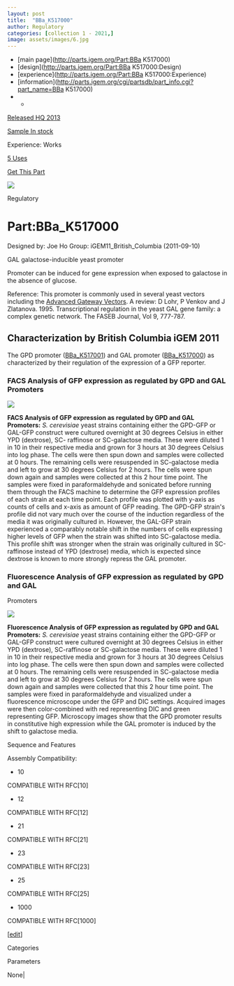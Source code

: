 ```yaml
---
layout: post
title:  "BBa_K517000"
author: Regulatory
categories: [collection 1 - 2021,] 
image: assets/images/6.jpg
---
```



  * [main page](http://parts.igem.org/Part:BBa K517000)
  * [design](http://parts.igem.org/Part:BBa K517000:Design)
  * [experience](http://parts.igem.org/Part:BBa K517000:Experience)
  * [information](http://parts.igem.org/cgi/partsdb/part_info.cgi?part_name=BBa K517000)
  *   * 

[Released HQ 2013](http://parts.igem.org/Help:Part_Status_Box)

[Sample In stock](http://parts.igem.org/Help:Part_Status_Box)

Experience: Works

[5 Uses](http://parts.igem.org/partsdb/uses.cgi?part=BBa_K517000)

[ Get This Part](http://parts.igem.org/partsdb/get_part.cgi?part=BBa_K517000)

![](http://parts.igem.org/images/partbypart/icon_regulatory.png)

Regulatory

# Part:BBa_K517000

Designed by: Joe Ho   Group: iGEM11_British_Columbia   (2011-09-10)

GAL galactose-inducible yeast promoter

Promoter can be induced for gene expression when exposed to galactose in the
absence of glucose.

Reference: This promoter is commonly used in several yeast vectors including
the [Advanced Gateway Vectors](http://www.addgene.org/yeast-gateway/). A
review: D Lohr, P Venkov and J Zlatanova. 1995. Transcriptional regulation in
the yeast GAL gene family: a complex genetic network. The FASEB Journal, Vol
9, 777-787.

  

## Characterization by British Columbia iGEM 2011

The GPD promoter
([BBa_K517001](http://parts.igem.org/wiki/index.php/Part:BBa_K517001)) and GAL
promoter
([BBa_K517000](http://parts.igem.org/wiki/index.php/Part:BBa_K517000)) as
characterized by their regulation of the expression of a GFP reporter.

### FACS Analysis of GFP expression as regulated by GPD and GAL Promoters

[![](/wiki/images/a/a9/Ubcigem2011Promoterfacs.jpg)](/File:Ubcigem2011Promoterfacs.jpg)

**FACS Analysis of GFP expression as regulated by GPD and GAL Promoters:** _S.
cerevisiae_ yeast strains containing either the GPD-GFP or GAL-GFP construct
were cultured overnight at 30 degrees Celsius in either YPD (dextrose), SC-
raffinose or SC-galactose media. These were diluted 1 in 10 in their
respective media and grown for 3 hours at 30 degrees Celsius into log phase.
The cells were then spun down and samples were collected at 0 hours. The
remaining cells were resuspended in SC-galactose media and left to grow at 30
degrees Celsius for 2 hours. The cells were spun down again and samples were
collected at this 2 hour time point. The samples were fixed in
paraformaldehyde and sonicated before running them through the FACS machine to
determine the GFP expression profiles of each strain at each time point. Each
profile was plotted with y-axis as counts of cells and x-axis as amount of GFP
reading. The GPD-GFP strain's profile did not vary much over the course of the
induction regardless of the media it was originally cultured in. However, the
GAL-GFP strain experienced a comparably notable shift in the numbers of cells
expressing higher levels of GFP when the strain was shifted into SC-galactose
media. This profile shift was stronger when the strain was originally cultured
in SC-raffinose instead of YPD (dextrose) media, which is expected since
dextrose is known to more strongly repress the GAL promoter.

### Fluorescence Analysis of GFP expression as regulated by GPD and GAL
Promoters

[![](/wiki/images/8/8e/Ubcigem2011Promoterimages0.jpg)](/File:Ubcigem2011Promoterimages0.jpg)

**Fluorescence Analysis of GFP expression as regulated by GPD and GAL
Promoters:** _S. cerevisiae_ yeast strains containing either the GPD-GFP or
GAL-GFP construct were cultured overnight at 30 degrees Celsius in either YPD
(dextrose), SC-raffinose or SC-galactose media. These were diluted 1 in 10 in
their respective media and grown for 3 hours at 30 degrees Celsius into log
phase. The cells were then spun down and samples were collected at 0 hours.
The remaining cells were resuspended in SC-galactose media and left to grow at
30 degrees Celsius for 2 hours. The cells were spun down again and samples
were collected that this 2 hour time point. The samples were fixed in
paraformaldehyde and visualized under a fluorescence microscope under the GFP
and DIC settings. Acquired images were then color-combined with red
representing DIC and green representing GFP. Microscopy images show that the
GPD promoter results in constitutive high expression while the GAL promoter is
induced by the shift to galactose media.

  

Sequence and Features

  

Assembly Compatibility:

  * 10

COMPATIBLE WITH RFC[10]

  * 12

COMPATIBLE WITH RFC[12]

  * 21

COMPATIBLE WITH RFC[21]

  * 23

COMPATIBLE WITH RFC[23]

  * 25

COMPATIBLE WITH RFC[25]

  * 1000

COMPATIBLE WITH RFC[1000]

  

[[edit](http://parts.igem.org/partsdb/part_info.cgi?part_name=BBa_K517000)]

Categories

Parameters

None|

